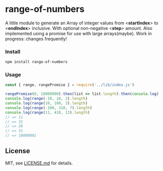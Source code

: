 # range-of-numbers
A little module to generate an Array of integer values from <**startIndex**> to <**endIndex**> inclusive. With optional non-negative <**step**> amount. Also implemented using a promise for use with large arrays(maybe). Work in progress: changes frequently!


### Install
```bash
npm install range-of-numbers
```
### Usage
```js
const { range, rangePromise } = require('../lib/index.js')

rangePromise(0, 10000000).then(list => list.length).then(console.log)
console.log(range(-10, 10, 2).length)
console.log(range(10, 100, 3).length)
console.log(range(-100, 310, 7).length)
console.log(range(11, 410, 13).length)
// => 11
// => 31
// => 59
// => 31
// => 10000001
```
## License
MIT, see [LICENSE.md](http://github.com/endziu/range-of-numbers/blob/master/LICENSE.md) for details.